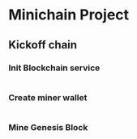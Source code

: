# Minichain Project

## Kickoff chain

### Init Blockchain service

```bash
```

### Create miner wallet

```bash

```

### Mine Genesis Block

```bash
```
